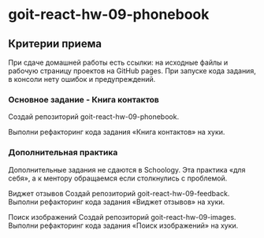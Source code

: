 # goit-react-hw-09-phonebook

## Критерии приема

При сдаче домашней работы есть ссылки: на исходные файлы и рабочую страницу
проектов на GitHub pages. При запуске кода задания, в консоли нету ошибок и
предупреждений.

### Основное задание - Книга контактов

Создай репозиторий goit-react-hw-09-phonebook.

Выполни рефакторинг кода задания «Книга контактов» на хуки.

### Дополнительная практика

Дополнительные задания не сдаются в Schoology. Эта практика «для себя», а к
ментору обращаемся если столкнулись с проблемой.

Виджет отзывов Создай репозиторий goit-react-hw-09-feedback. Выполни рефакторинг
кода задания «Виджет отзывов» на хуки.

Поиск изображений Создай репозиторий goit-react-hw-09-images. Выполни
рефакторинг кода задания «Поиск изображений» на хуки.
